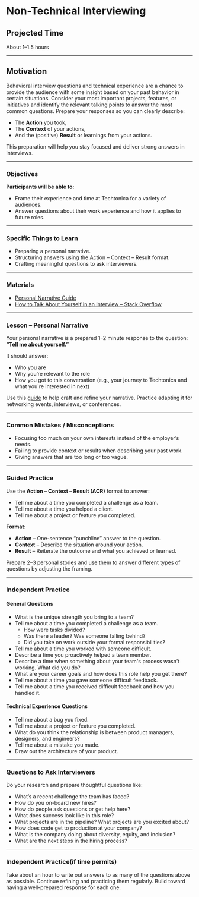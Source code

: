 # Non-Technical Interviewing

## Projected Time

About 1–1.5 hours

---

## Motivation

Behavioral interview questions and technical experience are a chance to provide the audience with some insight based on your past behavior in certain situations. Consider your most important projects, features, or initiatives and identify the relevant talking points to answer the most common questions. Prepare your responses so you can clearly describe:

- The **Action** you took,
- The **Context** of your actions,
- And the (positive) **Result** or learnings from your actions.

This preparation will help you stay focused and deliver strong answers in interviews.

---

### Objectives

**Participants will be able to:**

- Frame their experience and time at Techtonica for a variety of audiences.
- Answer questions about their work experience and how it applies to future roles.

---

### Specific Things to Learn

- Preparing a personal narrative.
- Structuring answers using the Action – Context – Result format.
- Crafting meaningful questions to ask interviewers.

---

### Materials

- [Personal Narrative Guide](https://docs.google.com/document/d/1SkGqJfPYdDvZO1VDzTLxT7Uq_D5WiscvhX5-dYjrvac/edit?usp=sharing)
- [How to Talk About Yourself in an Interview – Stack Overflow](https://stackoverflow.blog/2017/04/27/how-to-talk-about-yourself-in-an-interview/)

---

### Lesson – Personal Narrative

Your personal narrative is a prepared 1–2 minute response to the question:  
**“Tell me about yourself.”**

It should answer:  

- Who you are  
- Why you’re relevant to the role  
- How you got to this conversation (e.g., your journey to Techtonica and what you're interested in next)

Use this [guide](https://docs.google.com/document/d/1SkGqJfPYdDvZO1VDzTLxT7Uq_D5WiscvhX5-dYjrvac/edit?usp=sharing) to help craft and refine your narrative. Practice adapting it for networking events, interviews, or conferences.

---

### Common Mistakes / Misconceptions

- Focusing too much on your own interests instead of the employer’s needs.
- Failing to provide context or results when describing your past work.
- Giving answers that are too long or too vague.

---

### Guided Practice

Use the **Action – Context – Result (ACR)** format to answer:

- Tell me about a time you completed a challenge as a team.
- Tell me about a time you helped a client.
- Tell me about a project or feature you completed.

**Format:**

- **Action** – One-sentence “punchline” answer to the question.
- **Context** – Describe the situation around your action.
- **Result** – Reiterate the outcome and what you achieved or learned.

Prepare 2–3 personal stories and use them to answer different types of questions by adjusting the framing.

---

### Independent Practice

#### General Questions

- What is the unique strength you bring to a team?
- Tell me about a time you completed a challenge as a team.
  - How were tasks divided?
  - Was there a leader? Was someone falling behind?
  - Did you take on work outside your formal responsibilities?
- Tell me about a time you worked with someone difficult.
- Describe a time you proactively helped a team member.
- Describe a time when something about your team's process wasn't working.
  What did you do?
- What are your career goals and how does this role help you get there?
- Tell me about a time you gave someone difficult feedback.
- Tell me about a time you received difficult feedback and how you handled it.

#### Technical Experience Questions

- Tell me about a bug you fixed.
- Tell me about a project or feature you completed.
- What do you think the relationship is between product managers, designers, and engineers?
- Tell me about a mistake you made.
- Draw out the architecture of your product.

---

### Questions to Ask Interviewers

Do your research and prepare thoughtful questions like:

- What’s a recent challenge the team has faced?
- How do you on-board new hires?
- How do people ask questions or get help here?
- What does success look like in this role?
- What projects are in the pipeline? What projects are you excited about?
- How does code get to production at your company?
- What is the company doing about diversity, equity, and inclusion?
- What are the next steps in the hiring process?

---

### Independent Practice(if time permits)

Take about an hour to write out answers to as many of the questions above as possible. Continue refining and practicing them regularly. Build toward having a well-prepared response for each one.
